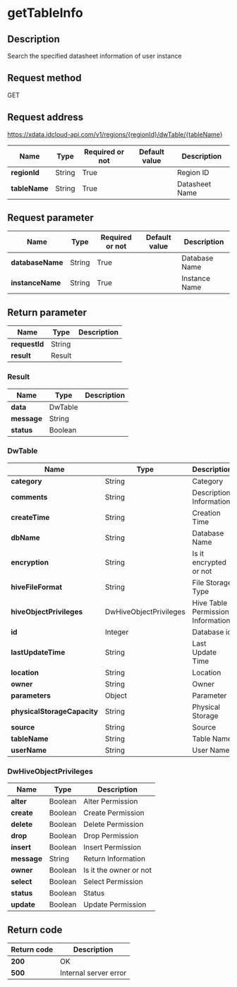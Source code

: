 # getTableInfo


## Description
Search the specified datasheet information of user instance

## Request method
GET

## Request address
https://xdata.jdcloud-api.com/v1/regions/{regionId}/dwTable/{tableName}

|Name|Type|Required or not|Default value|Description|
|---|---|---|---|---|
|**regionId**|String|True||Region ID|
|**tableName**|String|True||Datasheet Name|

## Request parameter
|Name|Type|Required or not|Default value|Description|
|---|---|---|---|---|
|**databaseName**|String|True||Database Name|
|**instanceName**|String|True||Instance Name|


## Return parameter
|Name|Type|Description|
|---|---|---|
|**requestId**|String||
|**result**|Result||


### Result
|Name|Type|Description|
|---|---|---|
|**data**|DwTable||
|**message**|String||
|**status**|Boolean||
### DwTable
|Name|Type|Description|
|---|---|---|
|**category**|String|Category|
|**comments**|String|Description  Information|
|**createTime**|String|Creation Time|
|**dbName**|String|Database Name|
|**encryption**|String|Is it encrypted or not|
|**hiveFileFormat**|String|File Storage Type|
|**hiveObjectPrivileges**|DwHiveObjectPrivileges|Hive Table Permission Information|
|**id**|Integer|Database id|
|**lastUpdateTime**|String|Last Update Time|
|**location**|String|Location|
|**owner**|String|Owner|
|**parameters**|Object|Parameter|
|**physicalStorageCapacity**|String|Physical Storage|
|**source**|String|Source|
|**tableName**|String|Table Name|
|**userName**|String|User Name|
### DwHiveObjectPrivileges
|Name|Type|Description|
|---|---|---|
|**alter**|Boolean|Alter Permission|
|**create**|Boolean|Create Permission|
|**delete**|Boolean|Delete Permission|
|**drop**|Boolean|Drop Permission|
|**insert**|Boolean|Insert Permission|
|**message**|String|Return Information|
|**owner**|Boolean|Is it the owner or not|
|**select**|Boolean|Select Permission|
|**status**|Boolean|Status|
|**update**|Boolean|Update Permission|

## Return code
|Return code|Description|
|---|---|
|**200**|OK|
|**500**|Internal server error|
